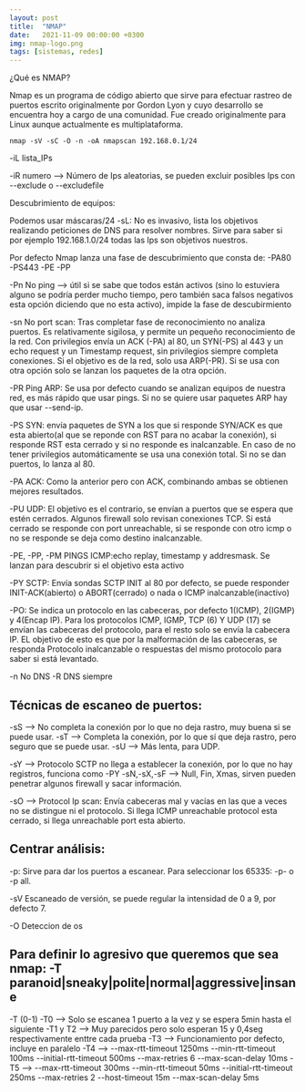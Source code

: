 ```yaml
---
layout: post
title:  "NMAP"
date:   2021-11-09 00:00:00 +0300
img: nmap-logo.png
tags: [sistemas, redes]
---
```

¿Qué es NMAP?

Nmap es un programa de código abierto que sirve para efectuar rastreo de puertos escrito originalmente por Gordon Lyon y cuyo desarrollo se encuentra hoy a cargo de una comunidad. Fue creado originalmente para Linux aunque actualmente es multiplataforma.

```code
nmap -sV -sC -O -n -oA nmapscan 192.168.0.1/24
```
-iL lista_IPs

-iR numero --> Número de Ips aleatorias, se pueden excluir posibles Ips con --exclude <Ips> o --excludefile <fichero>

Descubrimiento de equipos:

Podemos usar máscaras/24
-sL: No es invasivo, lista los objetivos realizando peticiones de DNS para resolver nombres. Sirve para saber si por ejemplo 192.168.1.0/24 todas las Ips son objetivos nuestros.
    
Por defecto Nmap lanza una fase de descubrimiento que consta de: -PA80 -PS443 -PE -PP
   
-Pn No ping --> útil si se sabe que todos están activos (sino lo estuviera alguno se podría perder mucho tiempo, pero también saca falsos negativos esta opción diciendo que no esta activo), impide la fase de descubirmiento
    
-sn No port scan: Tras completar fase de reconocimiento no analiza puertos. Es relativamente sigilosa, y permite un pequeño reconocimiento de la red. Con privilegios envía un ACK (-PA) al 80, un SYN(-PS) al 443 y un echo request y un Timestamp request, sin privilegios siempre completa conexiones. Si el objetivo es de la red, solo usa ARP(-PR). Si se usa con otra opción solo se lanzan los paquetes de la otra opción.
    
-PR Ping ARP: Se usa por defecto cuando se analizan equipos de nuestra red, es más rápido que usar pings. Si no se quiere usar paquetes ARP hay que usar --send-ip.
    
-PS<puertos> SYN: envía paquetes de SYN a los que si responde SYN/ACK es que esta abierto(al que se reponde con RST para no acabar la conexión), si responde RST esta cerrado y si no responde es inalcanzable. En caso de no tener privilegios automáticamente se usa una conexión total. Si no se dan puertos, lo lanza al 80.

-PA<puertos> ACK: Como la anterior pero con ACK, combinando ambas se obtienen mejores resultados.

-PU<puertos> UDP: El objetivo es el contrario, se envían a puertos que se espera que estén cerrados. Algunos firewall solo revisan conexiones TCP. Si está cerrado se responde con port unreachable, si se responde con otro icmp o no se responde se deja como destino inalcanzable.

-PE, -PP, -PM PINGS ICMP:echo replay, timestamp y addresmask. Se lanzan para descubrir si el objetivo esta activo

-PY<puertos> SCTP: Envía sondas SCTP INIT al 80 por defecto, se puede responder INIT-ACK(abierto) o ABORT(cerrado) o nada o ICMP inalcanzable(inactivo)

-PO<protocolos>: Se indica un protocolo en las cabeceras, por defecto 1(ICMP), 2(IGMP) y 4(Encap IP). Para los protocolos ICMP, IGMP, TCP (6) Y UDP (17) se envían las cabeceras del protocolo, para el resto solo se envía la cabecera IP. EL objetivo de esto es que por la malformación de las cabeceras, se responda Protocolo inalcanzable o respuestas del mismo protocolo para saber si está levantado.

-n No DNS
-R DNS siempre

## Técnicas de escaneo de puertos:

-sS --> No completa la conexión por lo que no deja rastro, muy buena si se puede usar.
-sT --> Completa la conexión, por lo que sí que deja rastro, pero seguro que se puede usar.
-sU --> Más lenta, para UDP. 

-sY --> Protocolo SCTP no llega a establecer la conexión, por lo que no hay registros, funciona como -PY
-sN,-sX,-sF --> Null, Fin, Xmas, sirven pueden penetrar algunos firewall y sacar información. 

-sO --> Protocol Ip scan: Envía cabeceras mal y vacías en las que a veces no se distingue ni el protocolo. Si llega ICMP unreachable protocol esta cerrado, si llega unreachable port esta abierto.
    
## Centrar análisis:
    
-p: Sirve para dar los puertos a escanear. Para seleccionar los 65335: -p- o -p all. 

-sV Escaneado de versión, se puede regular la intensidad de 0 a 9, por defecto 7.

-O Deteccion de os

## Para definir lo agresivo que queremos que sea nmap: -T paranoid|sneaky|polite|normal|aggressive|insane
    
-T (0-1)
-T0 --> Solo se escanea 1 puerto a la vez y se espera 5min hasta el siguiente
-T1 y T2 --> Muy parecidos pero solo esperan 15 y 0,4seg respectivamente enttre cada prueba
-T3 --> Funcionamiento por defecto, incluye en paralelo
-T4 --> --max-rtt-timeout 1250ms --min-rtt-timeout 100ms --initial-rtt-timeout 500ms --max-retries 6 --max-scan-delay 10ms
-T5 --> --max-rtt-timeout 300ms --min-rtt-timeout 50ms --initial-rtt-timeout 250ms --max-retries 2 --host-timeout 15m --max-scan-delay 5ms
